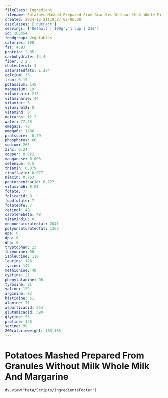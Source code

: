 ```yaml
---
fileClass: Ingredient
filename: Potatoes Mashed Prepared From Granules Without Milk Whole Milk And Margarine
created: 2024-12-21T19:27:02-06:00
cssclasses: ['nutFact']
servings: ['Default | 100g','1 cup | 210']
id: 168554
foodgroup: Vegetables
calories: 108
fat: 4.93
protein: 2.05
carbohydrate: 14.4
fiber: 2.2
cholesterol: 3
saturatedfats: 1.284
calcium: 35
iron: 0.19
potassium: 145
magnesium: 19
vitaminaiu: 213
vitaminarae: 44
vitaminc: 6
vitaminb12: 0
vitamind: 0
netcarbs: 12.2
water: 77.48
omega3s: 76
omega6s: 1286
pralscore: -0.79
phosphorus: 60
sodium: 263
zinc: 0.24
copper: 0.022
manganese: 0.003
selenium: 0.5
thiamin: 0.079
riboflavin: 0.077
niacin: 0.763
pantothenicacid: 0.127
vitaminb6: 0.01
folate: 7
folicacid: 0
foodfolate: 7
folatedfe: 7
retinol: 40
carotenebeta: 48
vitamindiu: 0
monounsaturatedfat: 2041
polyunsaturatedfat: 1363
epa: 0
dpa: 0
dha: 0
tryptophan: 23
threonine: 90
isoleucine: 110
leucine: 173
lysine: 147
methionine: 40
cystine: 22
phenylalanine: 96
tyrosine: 91
valine: 129
arginine: 83
histidine: 51
alanine: 71
asparticacid: 254
glutamicacid: 390
glycine: 53
proline: 148
serine: 99
200calorieweight: 185.185
---
```


# Potatoes Mashed Prepared From Granules Without Milk Whole Milk And Margarine

```dataviewjs
dv.view("Meta/Scripts/IngredientsFooter")
```